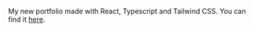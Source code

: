 My new portfolio made with React, Typescript and Tailwind CSS. You can find it [here](https://jdicecco.dev/).
